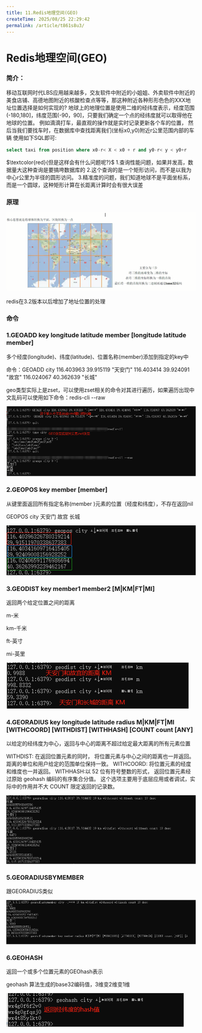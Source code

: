 ```yaml
---
title: 11.Redis地理空间(GEO)
createTime: 2025/08/25 22:29:42
permalink: /article/t861s8u3/
---
```

# Redis地理空间(GEO)

### 简介：

移动互联网时代LBS应用越来越多，交友软件中附近的小姐姐、外卖软件中附近的美食店铺、高德地图附近的核酸检查点等等，那这种附近各种形形色色的XXX地址位置选择是如何实现的?
地球上的地理位置是使用二维的经纬度表示，经度范围(-180,180]，纬度范围(-90，90]，只要我们确定一个点的经纬度就可以取得他在地球的位置。
例如滴滴打车，最直观的操作就是实时记录更新各个车的位置，
然后当我们要找车时，在数据库中查找距离我们(坐标x0,y0)附近r公里范围内部的车辆
使用如下SQL即可:

```sql
select taxi from position where x0-r< X < x0 + r and y0-r< y < y0+r
```

$\textcolor{red}{但是这样会有什么问题呢?}$
1.查询性能问题，如果并发高，数据量大这种查询是要搞垮数据库的
2.这个查询的是一个矩形访问，而不是以我为中心r公里为半径的圆形访问。
3.精准度的问题，我们知道地球不是平面坐标系，而是一个圆球，这种矩形计算在长距离计算时会有很大误差

### 原理

![](images/71.GEO原理.jpg)

redis在3.2版本以后增加了地址位置的处理

### 命令

### 1.GEOADD key longitude latitude member [longitude latitude member]

多个经度(longitude)、纬度(latitude)、位置名称(member)添加到指定的key中

命令：GEOADD city 116.403963 39.915119 "天安门" 116.403414 39.924091 "故宫" 116.024067 40.362639 "长城"

geo类型实际上是zset，可以使用zset相关的命令对其进行遍历，如果遍历出现中文乱码可以使用如下命令：redis-cli --raw

![](images/72.GEO-geoadd.png)

### 2.GEOPOS key member [member]

从键里面返回所有指定名称(member )元素的位置（经度和纬度），不存在返回nil

GEOPOS city 天安门 故宫 长城

![](images/73.GEO-geopos.png)

### 3.GEODIST key member1 member2 [M|KM|FT|MI]

返回两个给定位置之间的距离

m-米

km-千米

ft-英寸

mi-英里

![](images/75.GEO-GEODIST.png)

### 4.GEORADIUS key longitude latitude radius M|KM|FT|MI \[WITHCOORD] \[WITHDIST] \[WITHHASH] [COUNT count [ANY]

以给定的经纬度为中心，返回与中心的距离不超过给定最大距离的所有元素位置

WITHDIST: 在返回位置元素的同时， 将位置元素与中心之间的距离也一并返回。 距离的单位和用户给定的范围单位保持一致。
WITHCOORD: 将位置元素的经度和维度也一并返回。
WITHHASH:以 52 位有符号整数的形式， 返回位置元素经过原始 geohash 编码的有序集合分值。 这个选项主要用于底层应用或者调试，实际中的作用并不大
COUNT 限定返回的记录数。

![](images/76.GEO-georadius.png)

### 5.GEORADIUSBYMEMBER

跟GEORADIUS类似

![](images/77.GEO-georadiusbymember.png)

### 6.GEOHASH

返回一个或多个位置元素的GEOhash表示

geohash 算法生成的base32编码值，3维变2维变1维

![](images/74.GEO-GEOhash.png)







